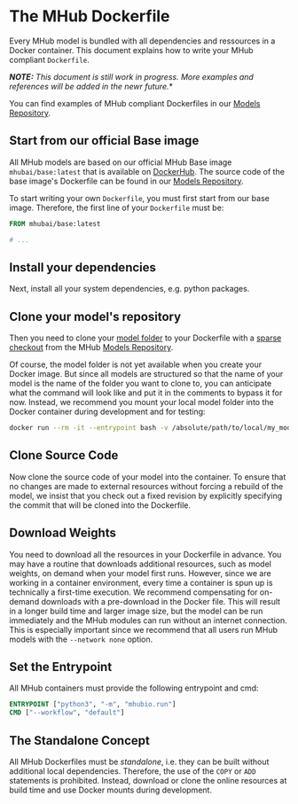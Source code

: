 # The MHub Dockerfile

Every MHub model is bundled with all dependencies and ressources in a Docker container.
This document explains how to write your MHub compliant `Dockerfile`.

***NOTE:** This document is still work in progress. More examples and references will be added in the newr future.**

You can find examples of MHub compliant Dockerfiles in our [Models Repository](https://github.com/MHubAI/models/blob/main/base/dockerfiles/Dockerfile).

## Start from our official Base image

All MHub models are based on our official MHub Base image `mhubai/base:latest` that is available on [DockerHub](https://hub.docker.com/). The source code of the base image's Dockerfile can be found in our [Models Repository](https://github.com/MHubAI/models/blob/main/base/dockerfiles/Dockerfile).

To start writing your own `Dockerfile`, you must first start from our base image. Therefore, the first line of your `Dockerfile` must be:

```dockerfile
FROM mhubai/base:latest

# ...
```

## Install your dependencies

Next, install all your system dependencies, e.g. python packages.

## Clone your model's repository

Then you need to clone your [model folder](model_folder_structure.md) to your Dockerfile with a [sparse checkout](https://git-scm.com/docs/git-sparse-checkout) from the MHub [Models Repository](https://github.com/MHubAI/models/).

Of course, the model folder is not yet available when you create your Docker image. But since all models are structured so that the name of your model is the name of the folder you want to clone to, you can anticipate what the command will look like and put it in the comments to bypass it for now. Instead, we recommend you mount your local model folder into the Docker container during development and for testing:

```bash
docker run --rm -it --entrypoint bash -v /absolute/path/to/local/my_model:/app/models/my_model local/my_model:latest
```

## Clone Source Code

Now clone the source code of your model into the container. To ensure that no changes are made to external resources without forcing a rebuild of the model, we insist that you check out a fixed revision by explicitly specifying the commit that will be cloned into the Dockerfile.

## Download Weights

You need to download all the resources in your Dockerfile in advance. You may have a routine that downloads additional resources, such as model weights, on demand when your model first runs. However, since we are working in a container environment, every time a container is spun up is technically a first-time execution. We recommend compensating for on-demand downloads with a pre-download in the Docker file. This will result in a longer build time and larger image size, but the model can be run immediately and the MHub modules can run without an internet connection. This is especially important since we recommend that all users run MHub models with the `--network none` option.

## Set the Entrypoint

All MHub containers must provide the following entrypoint and cmd:

```dockerfile
ENTRYPOINT ["python3", "-m", "mhubio.run"]
CMD ["--workflow", "default"]
```

## The Standalone Concept

All MHub Dockerfiles must be *standalone*, i.e. they can be built without additional local dependencies. Therefore, the use of the `COPY` or `ADD` statements is prohibited. Instead, download or clone the online resources at build time and use Docker mounts during development.
